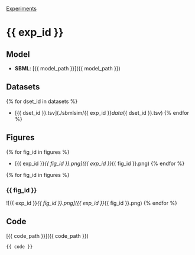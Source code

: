 [Experiments](index.html)

# {{ exp_id }}

## Model
* **SBML**: [{{ model_path }}]({{ model_path }})

## Datasets
{% for dset_id in datasets %}
* [{{ dset_id }}.tsv](./sbmlsim/{{ exp_id }}_data_{{ dset_id }}.tsv)
{% endfor %}

## Figures
{% for fig_id in figures %}
* [{{ exp_id }}_{{ fig_id }}.png]({{ exp_id }}_{{ fig_id }}.png)
{% endfor %}

{% for fig_id in figures %}
### {{ fig_id }}
![{{ exp_id }}_{{ fig_id }}.png]({{ exp_id }}_{{ fig_id }}.png)
{% endfor %}


## Code
[{{ code_path }}]({{ code_path }})

```python
{{ code }}
```